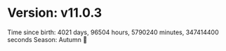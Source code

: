# Version: v11.0.3
Time since birth: 4021 days, 96504 hours, 5790240 minutes, 347414400 seconds
Season: Autumn 🍁
